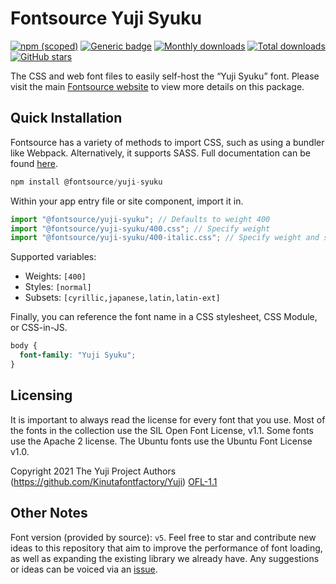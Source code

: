 # Fontsource Yuji Syuku

[![npm (scoped)](https://img.shields.io/npm/v/@fontsource/yuji-syuku?color=brightgreen)](https://www.npmjs.com/package/@fontsource/yuji-syuku) [![Generic badge](https://img.shields.io/badge/fontsource-passing-brightgreen)](https://github.com/fontsource/fontsource) [![Monthly downloads](https://badgen.net/npm/dm/@fontsource/yuji-syuku)](https://github.com/fontsource/fontsource) [![Total downloads](https://badgen.net/npm/dt/@fontsource/yuji-syuku)](https://github.com/fontsource/fontsource) [![GitHub stars](https://img.shields.io/github/stars/fontsource/fontsource.svg?style=social&label=Star)](https://github.com/fontsource/fontsource/stargazers)

The CSS and web font files to easily self-host the “Yuji Syuku” font. Please visit the main [Fontsource website](https://fontsource.org/fonts/yuji-syuku) to view more details on this package.

## Quick Installation

Fontsource has a variety of methods to import CSS, such as using a bundler like Webpack. Alternatively, it supports SASS. Full documentation can be found [here](https://fontsource.org/docs/getting-started/introduction).

```javascript
npm install @fontsource/yuji-syuku
```

Within your app entry file or site component, import it in.

```javascript
import "@fontsource/yuji-syuku"; // Defaults to weight 400
import "@fontsource/yuji-syuku/400.css"; // Specify weight
import "@fontsource/yuji-syuku/400-italic.css"; // Specify weight and style

```

Supported variables:
- Weights: `[400]`
- Styles: `[normal]`
- Subsets: `[cyrillic,japanese,latin,latin-ext]`

Finally, you can reference the font name in a CSS stylesheet, CSS Module, or CSS-in-JS.

```css
body {
  font-family: "Yuji Syuku";
}
```

## Licensing
It is important to always read the license for every font that you use.
Most of the fonts in the collection use the SIL Open Font License, v1.1. Some fonts use the Apache 2 license. The Ubuntu fonts use the Ubuntu Font License v1.0.

Copyright 2021 The Yuji Project Authors (https://github.com/Kinutafontfactory/Yuji)
[OFL-1.1](http://scripts.sil.org/OFL)

## Other Notes
Font version (provided by source): `v5`.
Feel free to star and contribute new ideas to this repository that aim to improve the performance of font loading, as well as expanding the existing library we already have. Any suggestions or ideas can be voiced via an [issue](https://github.com/fontsource/fontsource/issues).